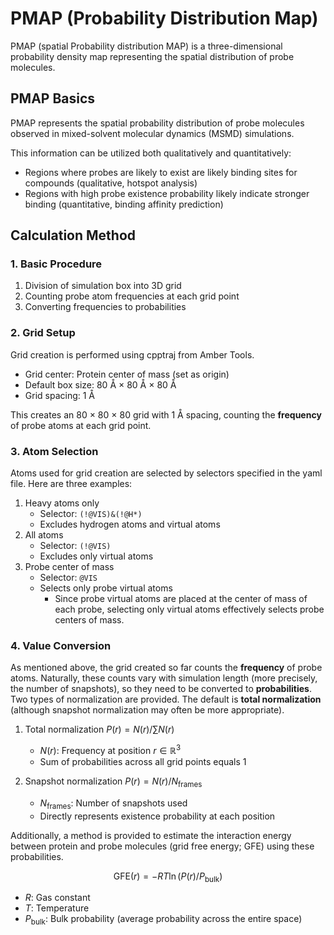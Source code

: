 # PMAP (Probability Distribution Map)

PMAP (spatial Probability distribution MAP) is a three-dimensional probability density map representing the spatial distribution of probe molecules.

## PMAP Basics

PMAP represents the spatial probability distribution of probe molecules observed in mixed-solvent molecular dynamics (MSMD) simulations.

This information can be utilized both qualitatively and quantitatively:

- Regions where probes are likely to exist are likely binding sites for compounds (qualitative, hotspot analysis)
- Regions with high probe existence probability likely indicate stronger binding (quantitative, binding affinity prediction)

## Calculation Method

### 1. Basic Procedure

1. Division of simulation box into 3D grid
2. Counting probe atom frequencies at each grid point
3. Converting frequencies to probabilities

### 2. Grid Setup

Grid creation is performed using cpptraj from Amber Tools.

- Grid center: Protein center of mass (set as origin)
- Default box size: 80 Å × 80 Å × 80 Å
- Grid spacing: 1 Å

This creates an 80 × 80 × 80 grid with 1 Å spacing,
counting the **frequency** of probe atoms at each grid point.

### 3. Atom Selection

Atoms used for grid creation are selected by selectors specified in the yaml file.
Here are three examples:

1. Heavy atoms only
   - Selector: `(!@VIS)&(!@H*)`
   - Excludes hydrogen atoms and virtual atoms
2. All atoms
   - Selector: `(!@VIS)`
   - Excludes only virtual atoms
3. Probe center of mass
   - Selector: `@VIS`
   - Selects only probe virtual atoms
     - Since probe virtual atoms are placed at the center of mass of each probe, selecting only virtual atoms effectively selects probe centers of mass.

### 4. Value Conversion

As mentioned above, the grid created so far counts the **frequency** of probe atoms.
Naturally, these counts vary with simulation length (more precisely, the number of snapshots),
so they need to be converted to **probabilities**. Two types of normalization are provided.
The default is **total normalization** (although snapshot normalization may often be more appropriate).

1. Total normalization
   $P(r) = N(r) / \sum N(r)$

   - $N(r)$: Frequency at position $r \in \mathbb{R}^3$
   - Sum of probabilities across all grid points equals 1

2. Snapshot normalization
   $P(r) = N(r) / N_{\mathrm{frames}}$

   - $N_{\mathrm{frames}}$: Number of snapshots used
   - Directly represents existence probability at each position

Additionally, a method is provided to estimate the interaction energy between protein and probe molecules (grid free energy; GFE) using these probabilities.

$$\mathrm{GFE}(r) = -RT \ln(P(r)/P_{\mathrm{bulk}})$$

- $R$: Gas constant
- $T$: Temperature
- $P_{\mathrm{bulk}}$: Bulk probability (average probability across the entire space)